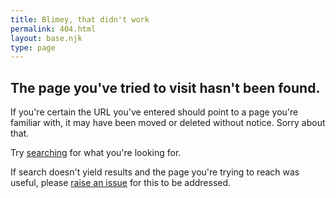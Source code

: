 ```yaml
---
title: Blimey, that didn't work
permalink: 404.html
layout: base.njk
type: page
---
```


<script>
    import * as Sentry from "@sentry/browser";
    Sentry.setTag("four-oh-four", "en-gb");
</script>

## The page you've tried to visit hasn't been found. 

If you're certain the URL you've entered should point to a page you're familiar with, it may have been moved or deleted without notice. Sorry about that.

Try [searching](/search) for what you're looking for.

If search doesn't yield results and the page you're trying to reach was useful, please [raise an issue](https://github.com/jasonbayton/11ty/issues/new?assignees=jasonbayton&labels=bug&template=bug-report--website-.md&title=%5BBug%5D+) for this to be addressed.
